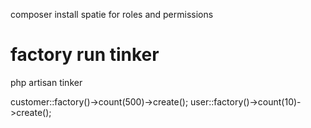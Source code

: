 composer install
spatie for roles and permissions




# factory run tinker
php artisan tinker
 
 customer::factory()->count(500)->create();
 user::factory()->count(10)->create();
